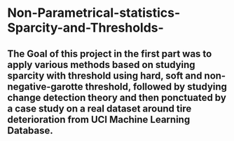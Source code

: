 # Non-Parametrical-statistics-Sparcity-and-Thresholds-
## The Goal of this project in the first part was to apply various methods based on studying sparcity with threshold using hard, soft and non-negative-garotte threshold, followed by studying change detection theory and then ponctuated by a case study on a real dataset around tire deterioration from UCI Machine Learning Database.    
